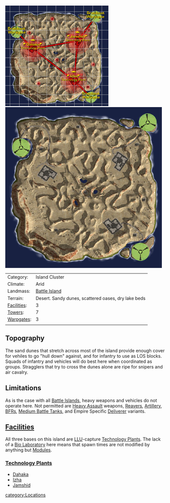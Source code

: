 ![](../images/DesolationMap.jpg "fig:DesolationMap.jpg")![](../images/Desolation_Terrain.jpg "fig:Desolation_Terrain.jpg")

|                              |                                                     |
| ---------------------------- | --------------------------------------------------- |
| Category:                    | Island Cluster                                      |
| Climate:                     | Arid                                                |
| Landmass:                    | [Battle Island](Battle_Islands.md)                  |
| Terrain:                     | Desert. Sandy dunes, scattered oases, dry lake beds |
| [Facilities](Facilities.md): | 3                                                   |
| [Towers](Towers.md):         | 7                                                   |
| [Warpgates](Warpgate.md):    | 3                                                   |
|                              |                                                     |

## Topography

The sand dunes that stretch across most of the island provide enough
cover for vehiles to go "hull down" against, and for infantry to use as
LOS blocks. Squads of infantry and vehicles will do best here when
coordinated as groups. Stragglers that try to cross the dunes alone are
ripe for snipers and air cavalry.

## Limitations

As is the case with all [Battle Islands](Battle_Islands.md),
heavy weapons and vehicles do not operate here. Not permitted are [Heavy
Assault](../certifications/Heavy_Assault.md) weapons,
[Reavers](../vehicles/Reaver.md), [Artillery](../terminology/Artillery.md),
[BFRs](../vehicles/BattleFrame_Robotics.md), [Medium Battle
Tanks](../items/Medium_Battle_Tank.md), and Empire Specific
[Deliverer](vehicles/Deliverer.md) variants.

## [Facilities](Facilities.md)

All three bases on this island are [LLU](../terminology/Lattice_Logic_Unit.md)-capture
[Technology Plants](Technology_Plant.md). The lack of a [Bio
Laboratory](Bio_Laboratory.md) here means that spawn times are
not modified by anything but [Modules](../etc/Modules.md).

### [Technology Plants](Technology_Plant.md)

- [Dahaka](../facilities/Dahaka.md)
- [Izha](../facilities/Izha.md)
- [Jamshid](../facilities/Jamshid.md)

[category:Locations](category:Locations.md)
